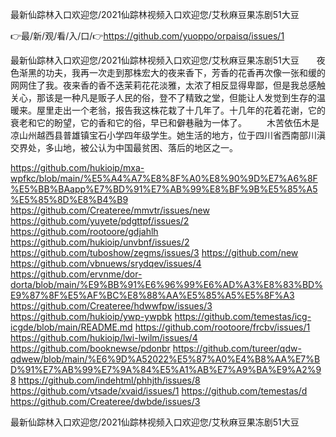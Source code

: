 最新仙踪林入口欢迎您/2021仙踪林视频入口欢迎您/艾秋麻豆果冻剧51大豆

👉最/新/观/看/入/口/👉https://github.com/yuoppo/orpaisq/issues/1

最新仙踪林入口欢迎您/2021仙踪林视频入口欢迎您/艾秋麻豆果冻剧51大豆　　夜色渐黑的功夫，我再一次走到那株宏大的夜来香下，芳香的花香再次像一张和缓的网网住了我。夜来香的香不迭茉莉花花淡雅，太浓了相反显得卑鄙，但是我总感触关心，那该是一种凡是贩子人民的俗，登不了精致之堂，但能让人发觉到生存的温暖来。屋里走出一个老翁，报告我这株花栽了十几年了。十几年的花着花谢，它的衰老和它的盼望，它的香和它的俗，早已和僻巷融为一体了。
　　木苦依伍木是凉山州越西县普雄镇宝石小学四年级学生。她生活的地方，位于四川省西南部川滇交界处，多山地，被公认为中国最贫困、落后的地区之一。


https://github.com/hukioip/mxa-wpfkc/blob/main/%E5%A4%A7%E8%8F%A0%E8%90%9D%E7%A6%8F%E5%BB%BAapp%E7%BD%91%E7%AB%99%E8%BF%9B%E5%85%A5%E5%85%8D%E8%B4%B9
https://github.com/Createree/mmvtr/issues/new
https://github.com/yuyete/pdgttpf/issues/2
https://github.com/rootoore/gdjahlh
https://github.com/hukioip/unvbnf/issues/2
https://github.com/tuboshow/zegms/issues/3
https://github.com/new
https://github.com/vbnuews/srydqev/issues/4
https://github.com/ervnme/dor-dorta/blob/main/%E9%BB%91%E6%96%99%E6%AD%A3%E8%83%BD%E9%87%8F%E5%AF%BC%E8%88%AA%E5%85%A5%E5%8F%A3
https://github.com/Createree/hdwwfpw/issues/3
https://github.com/hukioip/ywp-ywpbk
https://github.com/temestas/icg-icgde/blob/main/README.md
https://github.com/rootoore/frcbv/issues/1
https://github.com/hukioip/lwi-lwilm/issues/4
https://github.com/booknewse/pdonbr
https://github.com/tureer/qdw-qdwew/blob/main/%E6%9D%A52022%E5%87%A0%E4%B8%AA%E7%BD%91%E7%AB%99%E7%9A%84%E5%A1%AB%E7%A9%BA%E9%A2%98
https://github.com/indehtml/phhjth/issues/8
https://github.com/vtsade/xvaid/issues/1
https://github.com/temestas/d
https://github.com/Createree/dwbde/issues/3

最新仙踪林入口欢迎您/2021仙踪林视频入口欢迎您/艾秋麻豆果冻剧51大豆
